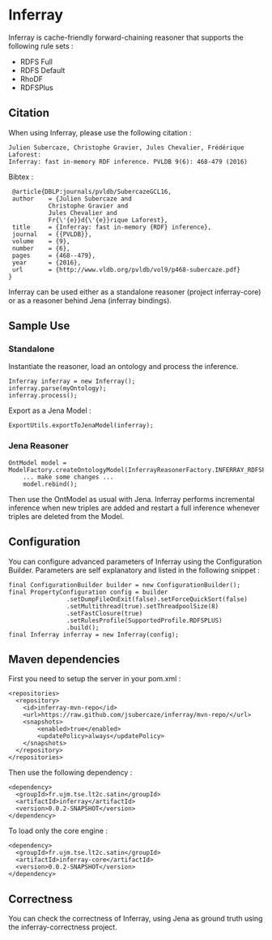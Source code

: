 Inferray
========
Inferray is cache-friendly forward-chaining reasoner that supports the following rule sets : 
* RDFS Full
* RDFS Default
* RhoDF
* RDFSPlus

## Citation

When using Inferray, please use the following citation :

    Julien Subercaze, Christophe Gravier, Jules Chevalier, Frédérique Laforest:
    Inferray: fast in-memory RDF inference. PVLDB 9(6): 468-479 (2016)
    
Bibtex :

     @article{DBLP:journals/pvldb/SubercazeGCL16,
     author    = {Julien Subercaze and
               Christophe Gravier and
               Jules Chevalier and
               Fr{\'{e}}d{\'{e}}rique Laforest},
     title     = {Inferray: fast in-memory {RDF} inference},
     journal   = {{PVLDB}},
     volume    = {9},
     number    = {6},
     pages     = {468--479},
     year      = {2016},
     url       = {http://www.vldb.org/pvldb/vol9/p468-subercaze.pdf}
    }


Inferray can be used either as a standalone reasoner (project inferray-core) or as a reasoner behind Jena (inferray bindings).

## Sample Use

### Standalone

Instantiate the reasoner, load an ontology and process the inference.

    Inferray inferray = new Inferray();
    inferray.parse(myOntology);
    inferray.process();
    
Export as a Jena Model : 

    ExportUtils.exportToJenaModel(inferray);
    
### Jena Reasoner

    OntModel model = ModelFactory.createOntologyModel(InferrayReasonerFactory.INFERRAY_RDFSPLUS);
		... make some changes ...
		model.rebind();
				
Then use the OntModel as usual with Jena. Inferray performs incremental inference when new triples are added and restart
a full inference whenever triples are deleted from the Model. 

## Configuration

You can configure advanced parameters of Inferray using the Configuration Builder. Parameters are self explanatory and listed in the following snippet : 

    final ConfigurationBuilder builder = new ConfigurationBuilder();
    final PropertyConfiguration config = builder
					.setDumpFileOnExit(false).setForceQuickSort(false)
					.setMultithread(true).setThreadpoolSize(8)
					.setFastClosure(true)
					.setRulesProfile(SupportedProfile.RDFSPLUS)
					.build();
    final Inferray inferray = new Inferray(config);

## Maven dependencies

First you need to setup the server in your pom.xml :


    <repositories>
      <repository>
        <id>inferray-mvn-repo</id>
        <url>https://raw.github.com/jsubercaze/inferray/mvn-repo/</url>
        <snapshots>
            <enabled>true</enabled>
            <updatePolicy>always</updatePolicy>
        </snapshots>
      </repository>
    </repositories>

Then use the following dependency :

    <dependency>
      <groupId>fr.ujm.tse.lt2c.satin</groupId>
      <artifactId>inferray</artifactId>
      <version>0.0.2-SNAPSHOT</version>
    </dependency>

To load only the core engine :

    <dependency>
      <groupId>fr.ujm.tse.lt2c.satin</groupId>
      <artifactId>inferray-core</artifactId>
      <version>0.0.2-SNAPSHOT</version>
    </dependency>
    
## Correctness

You can check the correctness of Inferray, using Jena as ground truth using the inferray-correctness project.
